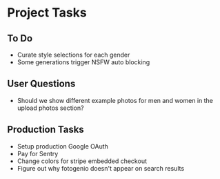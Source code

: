 # Project Tasks

## To Do
- Curate style selections for each gender
- Some generations trigger NSFW auto blocking

## User Questions
- Should we show different example photos for men and women in the upload photos section?

## Production Tasks
- Setup production Google OAuth
- Pay for Sentry
- Change colors for stripe embedded checkout
- Figure out why fotogenio doesn't appear on search results
